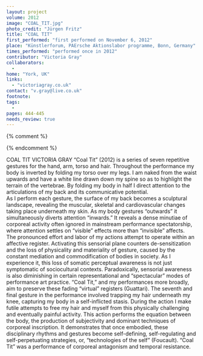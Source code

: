 ```yaml
---
layout: project
volume: 2012
image: "COAL_TIT.jpg"
photo_credit: "Jürgen Fritz"
title: "COAL TIT"
first_performed: "first performed on November 6, 2012"
place: "Künstlerforum, PAErsche Aktionslabor programme, Bonn, Germany"
times_performed: "performed once in 2012"
contributor: "Victoria Gray"
collaborators: 
  - 
home: "York, UK"
links: 
  - "victoriagray.co.uk"
contact: "v.gray@live.co.uk"
footnote: 
tags: 
  - 
pages: 444-445
needs_review: true
---
```


{% comment %} 

{% endcomment %}

 COAL TIT 
 VICTORIA GRAY 
 “Coal Tit” (2012) is a series of seven repetitive gestures for the hand, arm, torso and hair. Throughout the performance my body is inverted by folding my torso over my legs. I am naked from the waist upwards and have a white line drawn down my spine so as to highlight the terrain of the vertebrae. By folding my body in half I direct attention to the articulations of my back and its communicative potential.  
 As I perform each gesture, the surface of my back becomes a sculptural landscape, revealing the muscular, skeletal and cardiovascular changes taking place underneath my skin. As my body gestures “outwards” it simultaneously diverts attention “inwards.” It reveals a dense minutiae of corporeal activity often ignored in mainstream performance spectatorship, where attention settles on “visible” effects more than “invisible” affects.  
 The pronounced effort and labor of my actions attempt to operate within an affective register. Activating this sensorial plane counters de-sensitization and the loss of physicality and materiality of gesture, caused by the constant mediation and commodification of bodies in society. As I experience it, this loss of somatic perceptual awareness is not just symptomatic of sociocultural contexts. Paradoxically, sensorial awareness is also diminishing in certain representational and “spectacular” modes of performance art practice. “Coal Tit,” and my performances more broadly, aim to preserve these fading “virtual” registers (Guattari). 
 The seventh and final gesture in the performance involved trapping my hair underneath my knee, capturing my body in a self-inflicted stasis. During the action I make futile attempts to free my hair and myself from this physically challenging and eventually painful activity. This action performs the equation between the body, the production of subjectivity and dominant techniques of corporeal inscription. It demonstrates that once embodied, these disciplinary rhythms and gestures become self-defining, self-regulating and self-perpetuating strategies, or, “technologies of the self” (Foucault). “Coal Tit” was a performance of corporeal antagonism and temporal resistance.  

